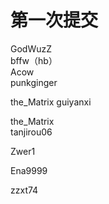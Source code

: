 # 第一次提交
GodWuzZ  
bffw（hb）  
Acow  
punkginger   

the_Matrix 
guiyanxi


the_Matrix  
tanjirou06  



 

Zwer1



Ena9999



zzxt74
